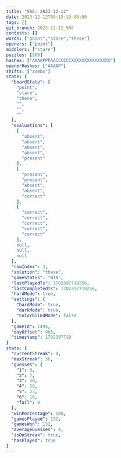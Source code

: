 ```yaml
---
title: "906: 2023-12-12"
date: 2023-12-12T08:15:19-08:00
tags: []
git_branch: 2023-12-12_906
contests: []
words: ["point","stare","these"]
openers: ["point"]
middlers: ["stare"]
puzzles: [906]
hashes: ["AAAAPPPAACCCCCCXXXXXXXXXXXXXXX"]
openerHashes: ["AAAAP"]
shifts: ["zombo"]
state: {
  "boardState": [
    "point",
    "stare",
    "these",
    "",
    "",
    ""
  ],
  "evaluations": [
    [
      "absent",
      "absent",
      "absent",
      "absent",
      "present"
    ],
    [
      "present",
      "present",
      "absent",
      "absent",
      "correct"
    ],
    [
      "correct",
      "correct",
      "correct",
      "correct",
      "correct"
    ],
    null,
    null,
    null
  ],
  "rowIndex": 3,
  "solution": "these",
  "gameStatus": "WIN",
  "lastPlayedTs": 1702397719256,
  "lastCompletedTs": 1702397719256,
  "hardMode": true,
  "settings": {
    "hardMode": true,
    "darkMode": true,
    "colorblindMode": false
  },
  "gameId": 1494,
  "dayOffset": 906,
  "timestamp": 1702397719
}
stats: {
  "currentStreak": 4,
  "maxStreak": 36,
  "guesses": {
    "1": 0,
    "2": 7,
    "3": 30,
    "4": 56,
    "5": 23,
    "6": 16,
    "fail": 0
  },
  "winPercentage": 100,
  "gamesPlayed": 132,
  "gamesWon": 132,
  "averageGuesses": 4,
  "isOnStreak": true,
  "hasPlayed": true
}
---
```

<!-- more -->
